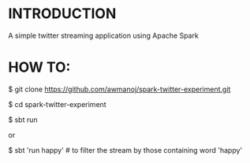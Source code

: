 INTRODUCTION
============
A simple twitter streaming application using Apache Spark

HOW TO: 
=======

  $ git clone https://github.com/awmanoj/spark-twitter-experiment.git

  $ cd spark-twitter-experiment

  $ sbt run

  or 

  $ sbt 'run happy' # to filter the stream by those containing word 'happy'
